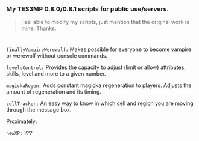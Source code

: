 ### My TES3MP 0.8.0/0.8.1 scripts for public use/servers.

> Feel able to modify my scripts, just mention that the original work is mine. Thanks.
#

```finallyVampireWerewolf:``` Makes possible for everyone to become vampire or werewolf without console commands.

```levelsControl:``` Provides the capacity to adjust (limit or allow) attributes, skills, level and more to a given number.

```magickaRegen:``` Adds constant magicka regeneration to players. Adjusts the amount of regeneration and its timing.

```cellTracker:``` An easy way to know in which cell and region you are moving through the message box.

Proximately:

```newXP:``` *???*
